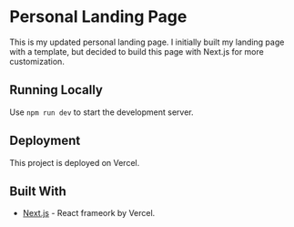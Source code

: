 # Personal Landing Page

This is my updated personal landing page.  I initially built my landing page with a template, but decided to build this page with Next.js for more customization.

## Running Locally

Use `npm run dev` to start the development server.

## Deployment

This project is deployed on Vercel.

## Built With

- [Next.js](https://nextjs.org/) - React frameork by Vercel.